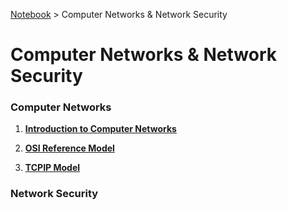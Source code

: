<a href="../">Notebook</a> > Computer Networks & Network Security

# Computer Networks & Network Security



### Computer Networks

1. **<a href="./introduction-to-computer-networks">Introduction to Computer Networks</a>**

2. **<a href="./osi-reference-model">OSI Reference Model</a>**

3. **<a href="./tcpip-model">TCPIP Model</a>**

   

### Network Security


